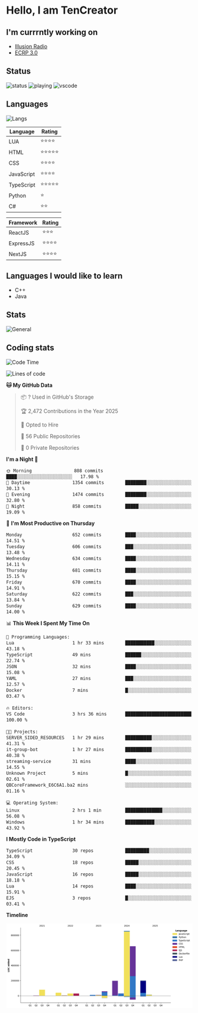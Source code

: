 # Hello, I am TenCreator

## I'm currrntly working on
- [Illusion Radio](https://illusionradio.co.uk/)
- [ECRP 3.0](http://github.com/Emerald-Coast-Roleplay/)

## Status
![status](https://api.statusbadges.me/badge/status/518334475038359555?simple=true&style=for-the-badge)
![playing](https://api.statusbadges.me/badge/playing/518334475038359555?style=for-the-badge)
![vscode](https://api.statusbadges.me/badge/vscode/518334475038359555?style=for-the-badge)

## Languages
![Langs](https://github-readme-stats.vercel.app/api/top-langs/?username=tencreator&layout=compact&theme=radical)


|Language|Rating|
|--------|------|
|LUA|⭐️⭐️⭐️⭐️|
|HTML|⭐️⭐️⭐️⭐️⭐️|
|CSS|⭐️⭐️⭐️⭐️|
|JavaScript|⭐️⭐️⭐️⭐️|
|TypeScript|⭐️⭐️⭐️⭐️⭐️|
|Python|⭐️|
|C#|⭐️⭐️ |

|Framework|Rating|
|--------|------|
|ReactJS|⭐️⭐️⭐|
|ExpressJS|⭐️⭐️⭐️⭐️|
|NextJS|⭐️⭐️⭐⭐️|

## Languages I would like to learn
- C++
- Java

## Stats
![General](https://github-readme-stats.vercel.app/api?username=tencreator&show_icons=true&theme=radical)

## Coding stats

<!--START_SECTION:waka-->
![Code Time](http://img.shields.io/badge/Code%20Time-544%20hrs%2050%20mins-blue)

![Lines of code](https://img.shields.io/badge/From%20Hello%20World%20I%27ve%20Written-2.2%20million%20lines%20of%20code-blue)

**🐱 My GitHub Data** 

> 📦 ? Used in GitHub's Storage 
 > 
> 🏆 2,472 Contributions in the Year 2025
 > 
> 💼 Opted to Hire
 > 
> 📜 56 Public Repositories 
 > 
> 🔑 0 Private Repositories 
 > 
**I'm a Night 🦉** 

```text
🌞 Morning                808 commits         ████░░░░░░░░░░░░░░░░░░░░░   17.98 % 
🌆 Daytime                1354 commits        ████████░░░░░░░░░░░░░░░░░   30.13 % 
🌃 Evening                1474 commits        ████████░░░░░░░░░░░░░░░░░   32.80 % 
🌙 Night                  858 commits         █████░░░░░░░░░░░░░░░░░░░░   19.09 % 
```
📅 **I'm Most Productive on Thursday** 

```text
Monday                   652 commits         ████░░░░░░░░░░░░░░░░░░░░░   14.51 % 
Tuesday                  606 commits         ███░░░░░░░░░░░░░░░░░░░░░░   13.48 % 
Wednesday                634 commits         ████░░░░░░░░░░░░░░░░░░░░░   14.11 % 
Thursday                 681 commits         ████░░░░░░░░░░░░░░░░░░░░░   15.15 % 
Friday                   670 commits         ████░░░░░░░░░░░░░░░░░░░░░   14.91 % 
Saturday                 622 commits         ███░░░░░░░░░░░░░░░░░░░░░░   13.84 % 
Sunday                   629 commits         ████░░░░░░░░░░░░░░░░░░░░░   14.00 % 
```


📊 **This Week I Spent My Time On** 

```text
💬 Programming Languages: 
Lua                      1 hr 33 mins        ███████████░░░░░░░░░░░░░░   43.18 % 
TypeScript               49 mins             ██████░░░░░░░░░░░░░░░░░░░   22.74 % 
JSON                     32 mins             ████░░░░░░░░░░░░░░░░░░░░░   15.08 % 
YAML                     27 mins             ███░░░░░░░░░░░░░░░░░░░░░░   12.57 % 
Docker                   7 mins              █░░░░░░░░░░░░░░░░░░░░░░░░   03.47 % 

🔥 Editors: 
VS Code                  3 hrs 36 mins       █████████████████████████   100.00 % 

🐱‍💻 Projects: 
SERVER_SIDED_RESOURCES   1 hr 29 mins        ██████████░░░░░░░░░░░░░░░   41.31 % 
it-group-bot             1 hr 27 mins        ██████████░░░░░░░░░░░░░░░   40.38 % 
streaming-service        31 mins             ████░░░░░░░░░░░░░░░░░░░░░   14.55 % 
Unknown Project          5 mins              █░░░░░░░░░░░░░░░░░░░░░░░░   02.61 % 
QBCoreFramework_E6C6A1.ba2 mins              ░░░░░░░░░░░░░░░░░░░░░░░░░   01.16 % 

💻 Operating System: 
Linux                    2 hrs 1 min         ██████████████░░░░░░░░░░░   56.08 % 
Windows                  1 hr 34 mins        ███████████░░░░░░░░░░░░░░   43.92 % 
```

**I Mostly Code in TypeScript** 

```text
TypeScript               30 repos            █████████░░░░░░░░░░░░░░░░   34.09 % 
CSS                      18 repos            █████░░░░░░░░░░░░░░░░░░░░   20.45 % 
JavaScript               16 repos            █████░░░░░░░░░░░░░░░░░░░░   18.18 % 
Lua                      14 repos            ████░░░░░░░░░░░░░░░░░░░░░   15.91 % 
EJS                      3 repos             █░░░░░░░░░░░░░░░░░░░░░░░░   03.41 % 
```



**Timeline**

![Lines of Code chart](https://raw.githubusercontent.com/tencreator/tencreator/main/assets/bar_graph.png)


<!--END_SECTION:waka-->
